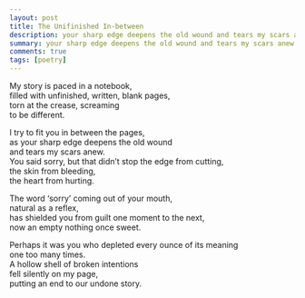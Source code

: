 ```yaml
---
layout: post
title: The Unifinished In-between
description: your sharp edge deepens the old wound and tears my scars anew
summary: your sharp edge deepens the old wound and tears my scars anew
comments: true
tags: [poetry]
---
```


My story is paced in a notebook,<br>
filled with unfinished, written, blank pages,<br>
torn at the crease, screaming<br>
to be different.<br>

I try to fit you in between the pages,<br>
as your sharp edge deepens the old wound<br>
and tears my scars anew.<br>
You said sorry, but that didn’t stop the edge from cutting,<br>
the skin from bleeding,<br>
the heart from hurting.<br>

The word ‘sorry’ coming out of your mouth,<br>
natural as a reflex,<br>
has shielded you from guilt one moment to the next,<br>
now an empty nothing once sweet. <br>

Perhaps it was you who depleted every ounce of its meaning <br>
one too many times.<br>
A hollow shell of broken intentions<br>
fell silently on my page,<br>
putting an end to our undone story.<br>
